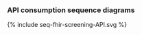 ### API consumption sequence diagrams

<div width="70%">
<!-- Generated from `input/images-source/seq-fhir-screening-API.plantuml` -->
{% include seq-fhir-screening-API.svg %}
</div>

<br clear="all">
